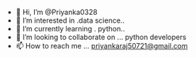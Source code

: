 - 👋 Hi, I’m @Priyanka0328
- 👀 I’m interested in .data science..
- 🌱 I’m currently learning . python..
- 💞️ I’m looking to collaborate on ... python developers
- 📫 How to reach me ... priyankaraj50721@gmail.com 

<!---
Priyanka0328/Priyanka0328 is a ✨ special ✨ repository because its `README.md` (this file) appears on your GitHub profile.
You can click the Preview link to take a look at your changes.
--->
